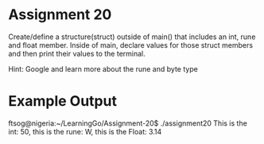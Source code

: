 # Assignment 20
Create/define a structure(struct) outside of main() that includes an int, rune and float member. Inside of main, declare values for those struct members and then print their values to the terminal.

Hint: Google and learn more about the rune and byte type

# Example Output
ftsog@nigeria:~/LearningGo/Assignment-20$ ./assignment20
This is the int: 50, this is the rune: W, this is the Float: 3.14